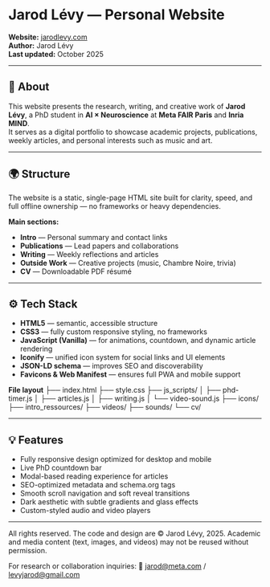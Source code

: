 # Jarod Lévy — Personal Website

**Website:** [jarodlevy.com](https://jarodlevy.com)  
**Author:** Jarod Lévy  
**Last updated:** October 2025  

---

## 🧠 About

This website presents the research, writing, and creative work of **Jarod Lévy**, a PhD student in **AI × Neuroscience** at **Meta FAIR Paris** and **Inria MIND**.  
It serves as a digital portfolio to showcase academic projects, publications, weekly articles, and personal interests such as music and art.

---

## 🌍 Structure

The website is a static, single-page HTML site built for clarity, speed, and full offline ownership — no frameworks or heavy dependencies.

**Main sections:**
- **Intro** — Personal summary and contact links  
- **Publications** — Lead papers and collaborations  
- **Writing** — Weekly reflections and articles  
- **Outside Work** — Creative projects (music, Chambre Noire, trivia)  
- **CV** — Downloadable PDF résumé  

---

## ⚙️ Tech Stack

- **HTML5** — semantic, accessible structure  
- **CSS3** — fully custom responsive styling, no frameworks  
- **JavaScript (Vanilla)** — for animations, countdown, and dynamic article rendering  
- **Iconify** — unified icon system for social links and UI elements  
- **JSON-LD schema** — improves SEO and discoverability  
- **Favicons & Web Manifest** — ensures full PWA and mobile support  

**File layout**
├── index.html
├── style.css
├── js_scripts/
│   ├── phd-timer.js
│   ├── articles.js
│   ├── writing.js
│   └── video-sound.js
├── icons/
├── intro_ressources/
├── videos/
├── sounds/
└── cv/

---

## 💡 Features

- Fully responsive design optimized for desktop and mobile  
- Live PhD countdown bar  
- Modal-based reading experience for articles  
- SEO-optimized metadata and schema.org tags  
- Smooth scroll navigation and soft reveal transitions  
- Dark aesthetic with subtle gradients and glass effects  
- Custom-styled audio and video players  

---

All rights reserved.
The code and design are © Jarod Lévy, 2025.
Academic and media content (text, images, and videos) may not be reused without permission.

For research or collaboration inquiries:
📧 jarod@meta.com / levyjarod@gmail.com